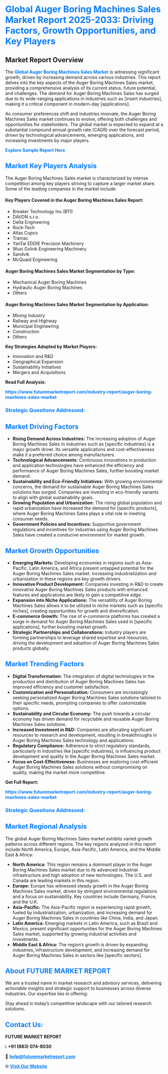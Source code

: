 <h1 style="color: #007BFF;">Global Auger Boring Machines Sales Market Report 2025-2033: Driving Factors, Growth Opportunities, and Key Players</h1>

<section id="overview">
<h2>Market Report Overview</h2>
<p>The <a href="https://www.futuremarketreport.com/industry-report/auger-boring-machines-sales-market" style="color: #007BFF; text-decoration: none;"><strong>Global Auger Boring Machines Sales Market</strong></a> is witnessing significant growth, driven by increasing demand across various industries. This report delves into the key aspects of the Auger Boring Machines Sales market, providing a comprehensive analysis of its current status, future potential, and challenges. The demand for Auger Boring Machines Sales has surged due to its wide-ranging applications in industries such as [insert industries], making it a critical component in modern-day [applications].</p>
<p>As consumer preferences shift and industries innovate, the Auger Boring Machines Sales market continues to evolve, offering both challenges and opportunities for stakeholders. The global market is expected to expand at a substantial compound annual growth rate (CAGR) over the forecast period, driven by technological advancements, emerging applications, and increasing investments by major players.</p>
</section>

<section id="overview">
<p><a href="https://www.futuremarketreport.com/request-sample/reportId=108730" style="color: #007BFF; text-decoration: none;"><strong>Explore Sample Report Here</strong></a></p>
</section>

<section id="key-players">
<h2 style="color: #007BFF;">Market Key Players Analysis</h2>
<p>The Auger Boring Machines Sales market is characterized by intense competition among key players striving to capture a larger market share. Some of the leading companies in the market include:</p>
<h4>Key Players Covered in the Auger Boring Machines Sales Report:</h4>
<ul><li>Breaker Technology Inc.(BTI)</li><li>DAVON s.r.o.</li><li>Delta Engineering</li><li>Rock-Tech</li><li>Atlas Copco</li><li>Tramac</li><li>YanTai EDDIE Precision Machinery</li><li>Wuxi Golink Engineering Machinery</li><li>Sandvik</li><li>McQuaid Engineering</li></ul>
<h4>Auger Boring Machines Sales Market Segmentation by Type:</h4>
<ul><li>Mechanical Auger Boring Machines</li><li>Hydraulic Auger Boring Machines</li><li>Others</li></ul>

<h4>Auger Boring Machines Sales Market Segmentation by Application:</h4>
<ul><li>Mining Industry</li><li>Railway and Highway</li><li>Municipal Engineering</li><li>Construction</li><li>Others</li></ul>
<p><strong>Key Strategies Adopted by Market Players:</strong></p>
<ul>
<li>Innovation and R&D</li>
<li>Geographical Expansion</li>
<li>Sustainability Initiatives</li>
<li>Mergers and Acquisitions</li>
</ul>
</section>

<section>
<p><strong>Read Full Analysis: </strong></p><a href="https://www.futuremarketreport.com/industry-report/auger-boring-machines-sales-market" style="color: #007BFF; text-decoration: none;"><strong>https://www.futuremarketreport.com/industry-report/auger-boring-machines-sales-market</strong></a>
<h3 style="color: #007BFF;">Strategic Questions Addressed:</h3>
</section>

<section id="driving-factors">
<h2 style="color: #007BFF;">Market Driving Factors</h2>
<ul>
<li><strong>Rising Demand Across Industries:</strong> The increasing adoption of Auger Boring Machines Sales in industries such as [specific industries] is a major growth driver. Its versatile applications and cost-effectiveness make it a preferred choice among manufacturers.</li>
<li><strong>Technological Advancements:</strong> Continuous innovations in production and application technologies have enhanced the efficiency and performance of Auger Boring Machines Sales, further boosting market demand.</li>
<li><strong>Sustainability and Eco-Friendly Initiatives:</strong> With growing environmental concerns, the demand for sustainable Auger Boring Machines Sales solutions has surged. Companies are investing in eco-friendly variants to align with global sustainability goals.</li>
<li><strong>Growing Population and Urbanization:</strong> The rising global population and rapid urbanization have increased the demand for [specific products], where Auger Boring Machines Sales plays a vital role in meeting consumer needs.</li>
<li><strong>Government Policies and Incentives:</strong> Supportive government regulations and incentives for industries using Auger Boring Machines Sales have created a conducive environment for market growth.</li>
</ul>
</section>

<section id="growth-opportunities">
<h2 style="color: #007BFF;">Market Growth Opportunities</h2>
<ul>
<li><strong>Emerging Markets:</strong> Developing economies in regions such as Asia-Pacific, Latin America, and Africa present untapped potential for the Auger Boring Machines Sales market. Increasing industrialization and urbanization in these regions are key growth drivers.</li>
<li><strong>Innovative Product Development:</strong> Companies investing in R&D to create innovative Auger Boring Machines Sales products with enhanced features and applications are likely to gain a competitive edge.</li>
<li><strong>Expansion into Niche Applications:</strong> The versatility of Auger Boring Machines Sales allows it to be utilized in niche markets such as [specific niches], creating opportunities for growth and diversification.</li>
<li><strong>E-commerce Growth:</strong> The rise of e-commerce platforms has created a surge in demand for Auger Boring Machines Sales used in [specific applications], further boosting market growth.</li>
<li><strong>Strategic Partnerships and Collaborations:</strong> Industry players are forming partnerships to leverage shared expertise and resources, driving the development and adoption of Auger Boring Machines Sales products globally.</li>
</ul>
</section>

<section id="trending-factors">
<h2 style="color: #007BFF;">Market Trending Factors</h2>
<ul>
<li><strong>Digital Transformation:</strong> The integration of digital technologies in the production and distribution of Auger Boring Machines Sales has improved efficiency and customer satisfaction.</li>
<li><strong>Customization and Personalization:</strong> Consumers are increasingly seeking personalized Auger Boring Machines Sales solutions tailored to their specific needs, prompting companies to offer customizable options.</li>
<li><strong>Sustainability and Circular Economy:</strong> The push towards a circular economy has driven demand for recyclable and reusable Auger Boring Machines Sales solutions.</li>
<li><strong>Increased Investment in R&D:</strong> Companies are allocating significant resources to research and development, resulting in breakthroughs in Auger Boring Machines Sales technology and applications.</li>
<li><strong>Regulatory Compliance:</strong> Adherence to strict regulatory standards, particularly in industries like [specific industries], is influencing product development and quality in the Auger Boring Machines Sales market.</li>
<li><strong>Focus on Cost-Effectiveness:</strong> Businesses are exploring cost-efficient Auger Boring Machines Sales solutions without compromising on quality, making the market more competitive.</li>
</ul>
</section>

<section>
<p><strong>Get Full Report: </strong></p><a href="https://www.futuremarketreport.com/industry-report/auger-boring-machines-sales-market" style="color: #007BFF; text-decoration: none;"><strong>https://www.futuremarketreport.com/industry-report/auger-boring-machines-sales-market</strong></a>
<h3 style="color: #007BFF;">Strategic Questions Addressed:</h3>
</section>


<section id="regional-analysis">
<h2 style="color: #007BFF;">Market Regional Analysis</h2>
<p>The global Auger Boring Machines Sales market exhibits varied growth patterns across different regions. The key regions analyzed in this report include North America, Europe, Asia-Pacific, Latin America, and the Middle East & Africa:</p>
<ul>
<li><strong>North America:</strong> This region remains a dominant player in the Auger Boring Machines Sales market due to its advanced industrial infrastructure and high adoption of new technologies. The U.S. and Canada are leading markets in this region.</li>
<li><strong>Europe:</strong> Europe has witnessed steady growth in the Auger Boring Machines Sales market, driven by stringent environmental regulations and a focus on sustainability. Key countries include Germany, France, and the U.K.</li>
<li><strong>Asia-Pacific:</strong> The Asia-Pacific region is experiencing rapid growth, fueled by industrialization, urbanization, and increasing demand for Auger Boring Machines Sales in countries like China, India, and Japan.</li>
<li><strong>Latin America:</strong> Emerging markets in Latin America, such as Brazil and Mexico, present significant opportunities for the Auger Boring Machines Sales market, supported by growing industrial activities and investments.</li>
<li><strong>Middle East & Africa:</strong> The region’s growth is driven by expanding industries, infrastructure development, and increasing demand for Auger Boring Machines Sales in sectors like [specific sectors].</li>
</ul>
</section>

<footer>
<h2 style="color: #007BFF;">About FUTURE MARKET REPORT</h2>
<p>We are a trusted name in market research and advisory services, delivering actionable insights and strategic support to businesses across diverse industries. Our expertise lies in offering:</p>

<p>Stay ahead in today’s competitive landscape with our tailored research solutions.</p>

<h2 style="color: #007BFF;">Contact Us:</h2>
<p><strong>FUTURE MARKET REPORT</strong></p>
<p>📞 <strong>+91 (883) 074-8030</strong></p>
<p>📧 <strong><a href="mailto:help@futuremarketreport.com" style="color: #007BFF;">help@futuremarketreport.com</a></strong></p>
<p>🌐 <strong><a href="https://www.futuremarketreport.com/" style="color: #007BFF;">Visit Our Website</a></strong></p>
</footer>